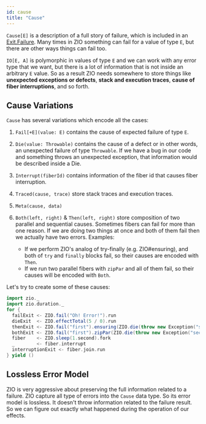 ```yaml
---
id: cause
title: "Cause"
---
```


`Cause[E]` is a description of a full story of failure, which is included in an [Exit.Failure](exit.md). Many times in ZIO something can fail for a value of type `E`, but there are other ways things can fail too.

`IO[E, A]` is polymorphic in values of type `E` and we can work with any error type that we want, but there is a lot of information that is not inside an arbitrary `E` value. So as a result ZIO needs somewhere to store things like **unexpected exceptions or defects**, **stack and execution traces**, **cause of fiber interruptions**, and so forth.

## Cause Variations
`Cause` has several variations which encode all the cases:

1. `Fail[+E](value: E)` contains the cause of expected failure of type `E`.

2. `Die(value: Throwable)` contains the cause of a defect or in other words, an unexpected failure of type `Throwable`. If we have a bug in our code and something throws an unexpected exception, that information would be described inside a Die.

3. `Interrupt(fiberId)` contains information of the fiber id that causes fiber interruption.

4. `Traced(cause, trace)` store stack traces and execution traces.

5. `Meta(cause, data)`

6. `Both(left, right)` & `Then(left, right)` store composition of two parallel and sequential causes. Sometimes fibers can fail for more than one reason. If we are doing two things at once and both of them fail then we actually have two errors. Examples:
    + If we perform ZIO's analog of try-finally (e.g. ZIO#ensuring), and both of `try` and `finally` blocks fail, so their causes are encoded with `Then`.
    + If we run two parallel fibers with `zipPar` and all of them fail, so their causes will be encoded with `Both`.

Let's try to create some of these causes:

```scala
import zio._
import zio.duration._
for {
  failExit <- ZIO.fail("Oh! Error!").run
  dieExit  <- ZIO.effectTotal(5 / 0).run
  thenExit <- ZIO.fail("first").ensuring(ZIO.die(throw new Exception("second"))).run
  bothExit <- ZIO.fail("first").zipPar(ZIO.die(throw new Exception("second"))).run
  fiber    <- ZIO.sleep(1.second).fork
  _        <- fiber.interrupt
  interruptionExit <- fiber.join.run
} yield ()
```

## Lossless Error Model
ZIO is very aggressive about preserving the full information related to a failure. ZIO capture all type of errors into the `Cause` data type. So its error model is lossless. It doesn't throw information related to the failure result. So we can figure out exactly what happened during the operation of our effects.


